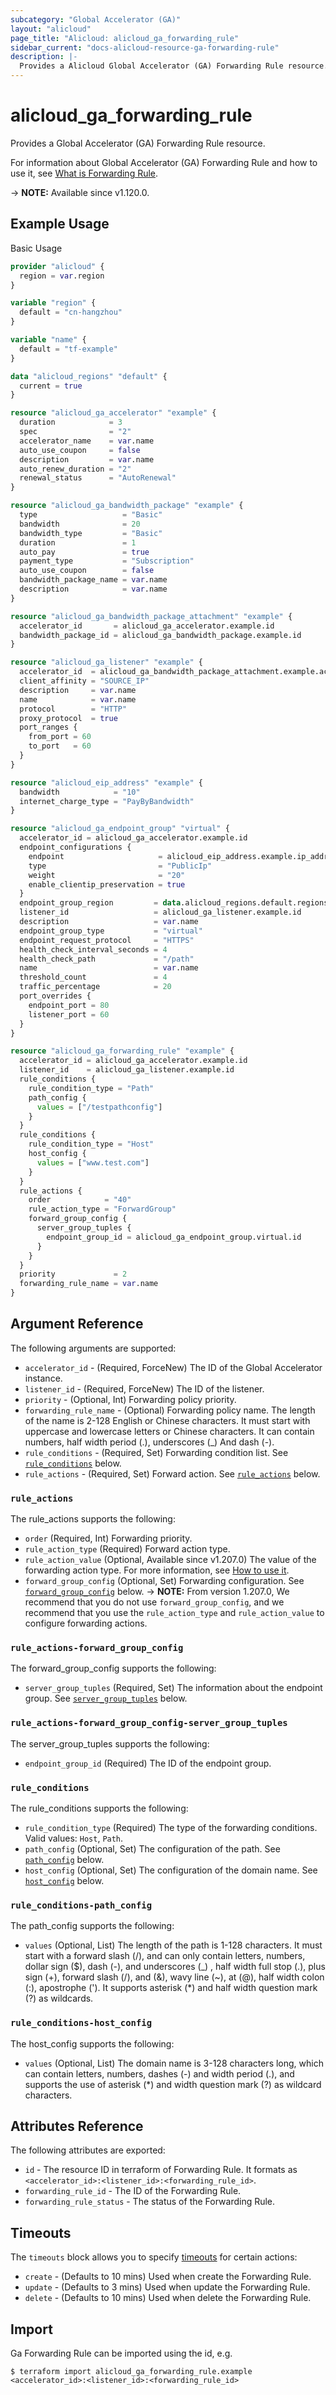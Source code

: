 ```yaml
---
subcategory: "Global Accelerator (GA)"
layout: "alicloud"
page_title: "Alicloud: alicloud_ga_forwarding_rule"
sidebar_current: "docs-alicloud-resource-ga-forwarding-rule"
description: |-
  Provides a Alicloud Global Accelerator (GA) Forwarding Rule resource.
---
```


# alicloud_ga_forwarding_rule

Provides a Global Accelerator (GA) Forwarding Rule resource.

For information about Global Accelerator (GA) Forwarding Rule and how to use it, see [What is Forwarding Rule](https://www.alibabacloud.com/help/en/global-accelerator/latest/api-ga-2019-11-20-createforwardingrules).

-> **NOTE:** Available since v1.120.0.

## Example Usage

Basic Usage

```terraform
provider "alicloud" {
  region = var.region
}

variable "region" {
  default = "cn-hangzhou"
}

variable "name" {
  default = "tf-example"
}

data "alicloud_regions" "default" {
  current = true
}

resource "alicloud_ga_accelerator" "example" {
  duration            = 3
  spec                = "2"
  accelerator_name    = var.name
  auto_use_coupon     = false
  description         = var.name
  auto_renew_duration = "2"
  renewal_status      = "AutoRenewal"
}

resource "alicloud_ga_bandwidth_package" "example" {
  type                   = "Basic"
  bandwidth              = 20
  bandwidth_type         = "Basic"
  duration               = 1
  auto_pay               = true
  payment_type           = "Subscription"
  auto_use_coupon        = false
  bandwidth_package_name = var.name
  description            = var.name
}

resource "alicloud_ga_bandwidth_package_attachment" "example" {
  accelerator_id       = alicloud_ga_accelerator.example.id
  bandwidth_package_id = alicloud_ga_bandwidth_package.example.id
}

resource "alicloud_ga_listener" "example" {
  accelerator_id  = alicloud_ga_bandwidth_package_attachment.example.accelerator_id
  client_affinity = "SOURCE_IP"
  description     = var.name
  name            = var.name
  protocol        = "HTTP"
  proxy_protocol  = true
  port_ranges {
    from_port = 60
    to_port   = 60
  }
}

resource "alicloud_eip_address" "example" {
  bandwidth            = "10"
  internet_charge_type = "PayByBandwidth"
}

resource "alicloud_ga_endpoint_group" "virtual" {
  accelerator_id = alicloud_ga_accelerator.example.id
  endpoint_configurations {
    endpoint                     = alicloud_eip_address.example.ip_address
    type                         = "PublicIp"
    weight                       = "20"
    enable_clientip_preservation = true
  }
  endpoint_group_region         = data.alicloud_regions.default.regions.0.id
  listener_id                   = alicloud_ga_listener.example.id
  description                   = var.name
  endpoint_group_type           = "virtual"
  endpoint_request_protocol     = "HTTPS"
  health_check_interval_seconds = 4
  health_check_path             = "/path"
  name                          = var.name
  threshold_count               = 4
  traffic_percentage            = 20
  port_overrides {
    endpoint_port = 80
    listener_port = 60
  }
}

resource "alicloud_ga_forwarding_rule" "example" {
  accelerator_id = alicloud_ga_accelerator.example.id
  listener_id    = alicloud_ga_listener.example.id
  rule_conditions {
    rule_condition_type = "Path"
    path_config {
      values = ["/testpathconfig"]
    }
  }
  rule_conditions {
    rule_condition_type = "Host"
    host_config {
      values = ["www.test.com"]
    }
  }
  rule_actions {
    order            = "40"
    rule_action_type = "ForwardGroup"
    forward_group_config {
      server_group_tuples {
        endpoint_group_id = alicloud_ga_endpoint_group.virtual.id
      }
    }
  }
  priority             = 2
  forwarding_rule_name = var.name
}
```

## Argument Reference

The following arguments are supported:

* `accelerator_id` - (Required, ForceNew) The ID of the Global Accelerator instance.
* `listener_id` - (Required, ForceNew) The ID of the listener.
* `priority` - (Optional, Int) Forwarding policy priority.
* `forwarding_rule_name` - (Optional) Forwarding policy name. The length of the name is 2-128 English or Chinese characters. It must start with uppercase and lowercase letters or Chinese characters. It can contain numbers, half width period (.), underscores (_) And dash (-).
* `rule_conditions` - (Required, Set) Forwarding condition list. See [`rule_conditions`](#rule_conditions) below.
* `rule_actions` - (Required, Set) Forward action. See [`rule_actions`](#rule_actions) below.

### `rule_actions`

The rule_actions supports the following:

* `order` (Required, Int) Forwarding priority.
* `rule_action_type` (Required) Forward action type.
* `rule_action_value` (Optional, Available since v1.207.0) The value of the forwarding action type. For more information, see [How to use it](https://www.alibabacloud.com/help/en/global-accelerator/latest/api-ga-2019-11-20-createforwardingrules).
* `forward_group_config` (Optional, Set) Forwarding configuration. See [`forward_group_config`](#rule_actions-forward_group_config) below.
-> **NOTE:** From version 1.207.0, We recommend that you do not use `forward_group_config`, and we recommend that you use the `rule_action_type` and `rule_action_value` to configure forwarding actions.

### `rule_actions-forward_group_config`

The forward_group_config supports the following:

* `server_group_tuples` (Required, Set) The information about the endpoint group. See [`server_group_tuples`](#rule_actions-forward_group_config-server_group_tuples) below.

### `rule_actions-forward_group_config-server_group_tuples`

The server_group_tuples supports the following:

* `endpoint_group_id` (Required) The ID of the endpoint group.

### `rule_conditions`

The rule_conditions supports the following:

* `rule_condition_type` (Required) The type of the forwarding conditions. Valid values: `Host`, `Path`.
* `path_config` (Optional, Set) The configuration of the path. See [`path_config`](#rule_conditions-path_config) below.
* `host_config` (Optional, Set) The configuration of the domain name. See [`host_config`](#rule_conditions-host_config) below.

### `rule_conditions-path_config`

The path_config supports the following:

* `values` (Optional, List) The length of the path is 1-128 characters. It must start with a forward slash (/), and can only contain letters, numbers, dollar sign ($), dash (-), and underscores (_) , half width full stop (.), plus sign (+), forward slash (/), and (&), wavy line (~), at (@), half width colon (:), apostrophe ('). It supports asterisk (*) and half width question mark (?) as wildcards.

### `rule_conditions-host_config`

The host_config supports the following:

* `values` (Optional, List) The domain name is 3-128 characters long, which can contain letters, numbers, dashes (-) and width period (.), and supports the use of asterisk (*) and width question mark (?) as wildcard characters.

## Attributes Reference

The following attributes are exported:

* `id` - The resource ID in terraform of Forwarding Rule. It formats as `<accelerator_id>:<listener_id>:<forwarding_rule_id>`.
* `forwarding_rule_id` - The ID of the Forwarding Rule.
* `forwarding_rule_status` - The status of the Forwarding Rule.

## Timeouts

The `timeouts` block allows you to specify [timeouts](https://www.terraform.io/docs/configuration-0-11/resources.html#timeouts) for certain actions:

* `create` - (Defaults to 10 mins) Used when create the Forwarding Rule.
* `update` - (Defaults to 3 mins) Used when update the Forwarding Rule.
* `delete` - (Defaults to 10 mins) Used when delete the Forwarding Rule.

## Import

Ga Forwarding Rule can be imported using the id, e.g.

```shell
$ terraform import alicloud_ga_forwarding_rule.example <accelerator_id>:<listener_id>:<forwarding_rule_id>
```
